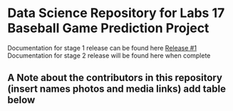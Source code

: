 # Data Science Repository for Labs 17 Baseball Game Prediction Project

Documentation for stage 1 release can be found here [Release #1](doc/API_docs.md)
Documentation for stage 2 release will be found here when complete 

## A Note about the contributors in this repository (insert names photos and media links) add table below 
